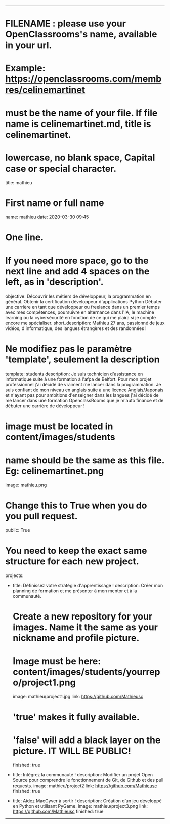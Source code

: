 ---

# FILENAME : please use your OpenClassrooms's name, available in your url.
# Example: https://openclassrooms.com/membres/celinemartinet
# must be the name of your file. If file name is celinemartinet.md, title is celinemartinet.
# lowercase, no blank space, Capital case or special character.
title: mathieu

# First name or full name
name: mathieu
date: 2020-03-30 09:45

# One line.
# If you need more space, go to the next line and add 4 spaces on the left, as in 'description'.
objective: 
    Découvrir les métiers de développeur, la programmation en général.
    Obtenir la certification développeur d'applications Python
    Débuter une carrière en tant que développeur ou freelance dans un premier temps avec mes compétences, poursuivre en alternance dans l'IA, le machine learning ou la cybersécurité en fonction de ce qui me plaira si je compte encore me spécialiser.
short_description:
    Mathieu 27 ans, passionné de jeux vidéos, d'informatique, des langues étrangères et des randonnées !

# Ne modifiez pas le paramètre 'template', seulement la description
template: students
description:
    Je suis technicien d'assistance en informatique suite à une formation à l'afpa de Belfort.
    Pour mon projet professionnel j'ai décidé de vraiment me lancer dans la programmation. Je suis confiant de mon niveau en anglais suite à une licence Anglais/Japonais et n'ayant pas pour ambitions d'enseigner dans les langues  j'ai décidé de me lancer dans une formation OpenclassRooms que je m'auto finance et de débuter une carrière de développeur !

# image must be located in content/images/students
# name should be the same as this file. Eg: celinemartinet.png
image: mathieu.png

# Change this to True when you do you pull request.
public: True

# You need to keep the exact same structure for each new project.
projects:
  - title: Définissez votre stratégie d'apprentissage !
    description: Créer mon planning de formation et me présenter à mon mentor et à la communauté.
    # Create a new repository for your images. Name it the same as your nickname and profile picture.
    # Image must be here: content/images/students/yourrepo/project1.png
    image: mathieu/project1.jpg
    link: https://github.com/Mathieusc
    # 'true' makes it fully available.
    # 'false' will add a black layer on the picture. IT WILL BE PUBLIC!
    finished: true

  - title: Intégrez la communauté !
    description: Modifier un projet Open Source pour comprendre le fonctionnement de Git, de Github et des pull requests. 
    image: mathieu/project2
    link: https://github.com/Mathieusc
    finished: true

  - title: Aidez MacGyver à sortir !
    description: Création d’un jeu développé en Python et utilisant PyGame.
    image: mathieu/project3.png
    link: https://github.com/Mathieusc
    finished: true
---
